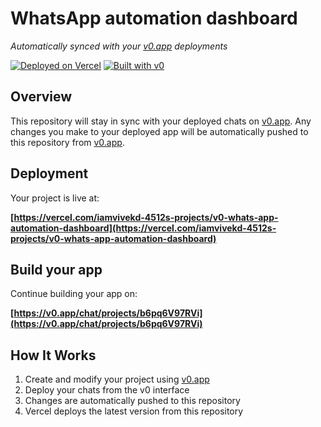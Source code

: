 # WhatsApp automation dashboard

*Automatically synced with your [v0.app](https://v0.app) deployments*

[![Deployed on Vercel](https://img.shields.io/badge/Deployed%20on-Vercel-black?style=for-the-badge&logo=vercel)](https://vercel.com/iamvivekd-4512s-projects/v0-whats-app-automation-dashboard)
[![Built with v0](https://img.shields.io/badge/Built%20with-v0.app-black?style=for-the-badge)](https://v0.app/chat/projects/b6pq6V97RVi)

## Overview

This repository will stay in sync with your deployed chats on [v0.app](https://v0.app).
Any changes you make to your deployed app will be automatically pushed to this repository from [v0.app](https://v0.app).

## Deployment

Your project is live at:

**[https://vercel.com/iamvivekd-4512s-projects/v0-whats-app-automation-dashboard](https://vercel.com/iamvivekd-4512s-projects/v0-whats-app-automation-dashboard)**

## Build your app

Continue building your app on:

**[https://v0.app/chat/projects/b6pq6V97RVi](https://v0.app/chat/projects/b6pq6V97RVi)**

## How It Works

1. Create and modify your project using [v0.app](https://v0.app)
2. Deploy your chats from the v0 interface
3. Changes are automatically pushed to this repository
4. Vercel deploys the latest version from this repository

